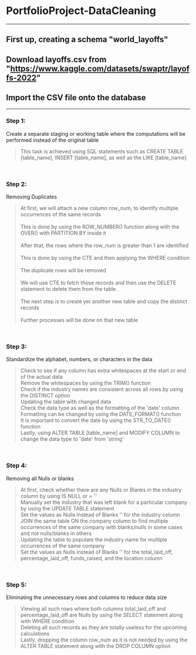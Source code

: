 # PortfolioProject-DataCleaning

---

## First up, creating a schema "world_layoffs"
## Download layoffs.csv from "https://www.kaggle.com/datasets/swaptr/layoffs-2022"
## Import the CSV file onto the database

---

### Step 1:
Create a separate staging or working table where the computations will be performed instead of the original table

> This task is achieved using SQL statements such as CREATE TABLE [table_name], INSERT [table_name], as well as the LIKE [table_name]

<br />

### Step 2:
Removing Duplicates

> At first, we will attach a new column row_num, to identify multiple occurrences of the same records<br /><br />
> This is done by using the ROW_NUMBER() function along with the OVER() with PARTITION BY inside it<br /><br />
> After that, the rows where the row_num is greater than 1 are identified<br /><br />
> This is done by using the CTE and then applying the WHERE condition<br /><br />
> The duplicate rows will be removed<br /><br />
> We will use CTE to fetch those records and then use the DELETE statement to delete them from the table.<br /><br />
> The next step is to create yet another new table and copy the distinct records<br /><br />
> Further processes will be done on that new table

<br />

### Step 3:
Standardize the alphabet, numbers, or characters in the data

> Check to see if any column has extra whitespaces at the start or end of the actual data<br />
> Remove the whitespaces by using the TRIM() function<br />
> Check if the industry names are consistent across all rows by using the DISTINCT option<br />
> Updating the table with changed data<br />
> Check the data type as well as the formatting of the 'date' column<br />
> Formatting can be changed by using the DATE_FORMAT() function<br />
> It is important to convert the date by using the STR_TO_DATE() function<br />
> Lastly, using ALTER TABLE [table_name] and MODIFY COLUMN to change the data type to 'date' from 'string'

<br />

### Step 4:
Removing all Nulls or blanks

> At first, check whether there are any Nulls or Blanks in the industry column by using IS NULL or = ''<br />
> Manually set the industry that was left blank for a particular company by using the UPDATE TABLE statement<br />
> Set the values as Nulls instead of Blanks '' for the industry column<br />
> JOIN the same table ON the company column to find multiple occurrences of the same company with blanks/nulls in some cases and not nulls/blanks in others<br />
> Updating the table to populate the industry name for multiple occurrences of the same company<br />
> Set the values as Nulls instead of Blanks '' for the total_laid_off, percentage_laid_off, funds_raised, and the location column

<br />

### Step 5:
Eliminating the unnecessary rows and columns to reduce data size

> Viewing all such rows where both columns total_laid_off and percentage_laid_off are Nulls by using the SELECT statement along with WHERE condition<br />
> Deleting all such records as they are totally useless for the upcoming calculations<br />
> Lastly, dropping the column row_num as it is not needed by using the ALTER TABLE statement along with the DROP COLUMN option
